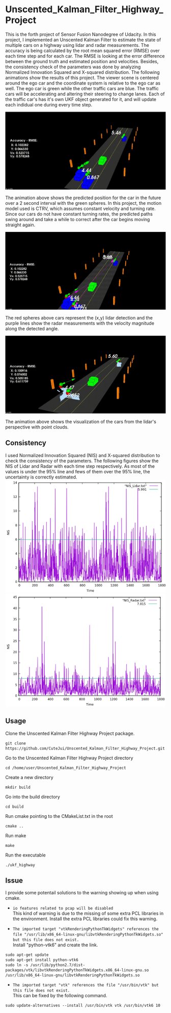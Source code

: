 # Unscented_Kalman_Filter_Highway_Project
This is the forth project of Sensor Fusion Nanodegree of Udacity. In this project, I implemented an Unscented Kalman Filter to estimate the state of multiple cars on a highway using lidar and radar measurements. The accuracy is being calculated by the root mean squared error (RMSE) over each time step and for each car. The RMSE is looking at the error difference between the ground truth and estimated position and velocities. Besides, the consistency check of the parameters was done by analyzing Normalized Innovation Squared and X-squared distribution. The following animations show the results of this project. The viewer scene is centered around the ego car and the coordinate system is relative to the ego car as well. The ego car is green while the other traffic cars are blue. The traffic cars will be accelerating and altering their steering to change lanes. Each of the traffic car's has it's own UKF object generated for it, and will update each indidual one during every time step.

<img src="readme_resource/highway_1.gif">

The animation above shows the predicted position for the car in the future over a 2 second interval with the green spheres. In this project, the motion model used is CTRV, which assumes constant velocity and turning rate. Since our cars do not have constant turning rates, the predicted paths swing around and take a while to correct after the car begins moving straight again.

<img src="readme_resource/highway_2.gif">

The red spheres above cars represent the (x,y) lidar detection and the purple lines show the radar measurements with the velocity magnitude along the detected angle.

<img src="readme_resource/highway_3.gif">

The animation above shows the visualization of the cars from the lidar's perspective with point clouds.

## Consistency
I used Normalized Innovation Squared (NIS) and X-squared distribution to check the consistency of the parameters. The following figures show the NIS of Lidar and Radar with each time step respectively. As most of the values is under the 95% line and fews of them over the 95% line, the uncertainty is correctly estimated.
<img src="readme_resource/NIS_Lidar.png">
<img src="readme_resource/NIS_Radar.png">


## Usage
Clone the Unscented Kalman Filter Highway Project package.
```
git clone https://github.com/CuteJui/Unscented_Kalman_Filter_Highway_Project.git
```
Go to the Unscented Kalman Filter Highway Project directory
```
cd /home/user/Unscented_Kalman_Filter_Highway_Project
```
Create a new directory
```
mkdir build
```
Go into the build directory
```
cd build
```
Run cmake pointing to the CMakeList.txt in the root
```
cmake ..
```
Run make
```
make
```
Run the executable
```
./ukf_highway
```

## Issue
I provide some potentail solutions to the warning showing up when using cmake.
- `io features related to pcap will be disabled` \
This kind of warning is due to the missing of some extra PCL libraries in the environment. Install the extra PCL libraries could fix this warning.

- `The imported target "vtkRenderingPythonTkWidgets" references the file "/usr/lib/x86_64-linux-gnu/libvtkRenderingPythonTkWidgets.so" but this file does not exist.` \
Install "python-vtk6" and create the link.
```
sudo apt-get update
sudo apt-get install python-vtk6
sudo ln -s /usr/lib/python2.7/dist-packages/vtk/libvtkRenderingPythonTkWidgets.x86_64-linux-gnu.so /usr/lib/x86_64-linux-gnu/libvtkRenderingPythonTkWidgets.so
```

- `The imported target "vtk" references the file "/usr/bin/vtk" but this file does not exist.` \
This can be fixed by the following command.
```
sudo update-alternatives --install /usr/bin/vtk vtk /usr/bin/vtk6 10
```
